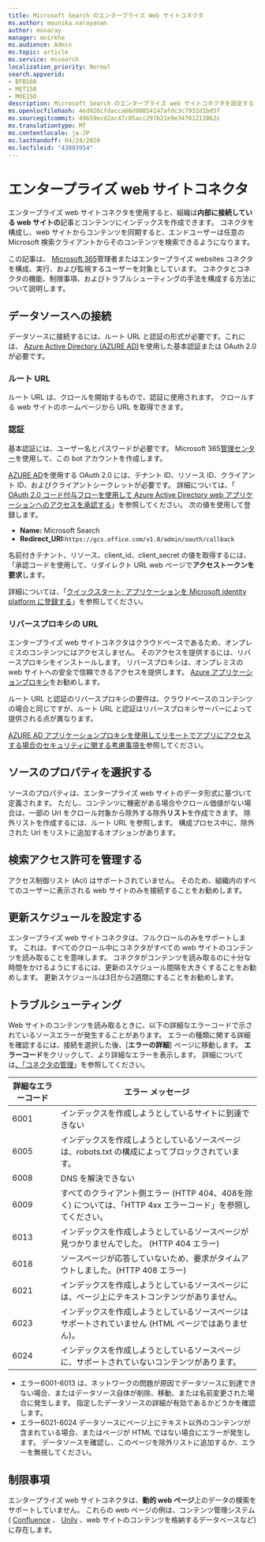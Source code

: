 ```yaml
---
title: Microsoft Search のエンタープライズ Web サイトコネクタ
ms.author: mounika.narayanan
author: monaray
manager: mnirkhe
ms.audience: Admin
ms.topic: article
ms.service: mssearch
localization_priority: Normal
search.appverid:
- BFB160
- MET150
- MOE150
description: Microsoft Search のエンタープライズ web サイトコネクタを設定する
ms.openlocfilehash: 4ed926cfdacca66d90854147afdc3c7932d1bd5f
ms.sourcegitcommit: 49659ecd2ac47c85acc297b21e9e34701213862c
ms.translationtype: MT
ms.contentlocale: ja-JP
ms.lasthandoff: 04/24/2020
ms.locfileid: "43803954"
---
```

# <a name="enterprise-websites-connector"></a>エンタープライズ web サイトコネクタ

エンタープライズ web サイトコネクタを使用すると、組織は**内部に接続している web サイトの**記事とコンテンツにインデックスを作成できます。 コネクタを構成し、web サイトからコンテンツを同期すると、エンドユーザーは任意の Microsoft 検索クライアントからそのコンテンツを検索できるようになります。

この記事は、 [Microsoft 365](https://www.microsoft.com/microsoft-365)管理者またはエンタープライズ websites コネクタを構成、実行、および監視するユーザーを対象としています。 コネクタとコネクタの機能、制限事項、およびトラブルシューティングの手法を構成する方法について説明します。  

## <a name="connect-to-a-data-source"></a>データソースへの接続 
データソースに接続するには、ルート URL と認証の形式が必要です。これには、 [Azure Active Directory (AZURE AD)](https://docs.microsoft.com/azure/active-directory/)を使用した基本認証または OAuth 2.0 が必要です。

### <a name="root-url"></a>ルート URL
ルート URL は、クロールを開始するもので、認証に使用されます。 クロールする web サイトのホームページから URL を取得できます。

### <a name="authentication"></a>認証 
基本認証には、ユーザー名とパスワードが必要です。 Microsoft 365[管理センター](https://admin.microsoft.com)を使用して、この bot アカウントを作成します。

[AZURE AD](https://docs.microsoft.com/azure/active-directory/)を使用する OAuth 2.0 には、テナント ID、リソース ID、クライアント ID、およびクライアントシークレットが必要です。
詳細については、「 [OAuth 2.0 コード付与フローを使用して Azure Active Directory web アプリケーションへのアクセスを承認する](https://docs.microsoft.com/azure/active-directory/develop/v1-protocols-oauth-code)」を参照してください。 次の値を使用して登録します。
* **Name:** Microsoft Search
* **Redirect_URI:**`https://gcs.office.com/v1.0/admin/oauth/callback`

名前付きテナント、リソース、client_id、client_secret の値を取得するには、「承認コードを使用して、リダイレクト URL web ページで**アクセストークンを要求**します。

詳細については、「[クイックスタート: アプリケーションを Microsoft identity platform に登録する](https://docs.microsoft.com/azure/active-directory/develop/quickstart-register-app)」を参照してください。

### <a name="reverse-proxy-url"></a>リバースプロキシの URL 
エンタープライズ web サイトコネクタはクラウドベースであるため、オンプレミスのコンテンツにはアクセスしません。 そのアクセスを提供するには、リバースプロキシをインストールします。 リバースプロキシは、オンプレミスの web サイトへの安全で信頼できるアクセスを提供します。 [Azure アプリケーションプロキシ](https://docs.microsoft.com/azure/active-directory/manage-apps/application-proxy)をお勧めします。

ルート URL と認証のリバースプロキシの要件は、クラウドベースのコンテンツの場合と同じですが、ルート URL と認証はリバースプロキシサーバーによって提供される点が異なります。

[AZURE AD アプリケーションプロキシを使用してリモートでアプリにアクセスする場合のセキュリティに関する考慮事項を](https://docs.microsoft.com/azure/active-directory/manage-apps/application-proxy-security)参照してください。

## <a name="select-the-source-properties"></a>ソースのプロパティを選択する 
ソースのプロパティは、エンタープライズ web サイトのデータ形式に基づいて定義されます。 ただし、コンテンツに機密がある場合やクロール価値がない場合は、一部の Url をクロール対象から除外する除外**リスト**を作成できます。 除外リストを作成するには、ルート URL を参照します。 構成プロセス中に、除外された Url をリストに追加するオプションがあります。

## <a name="manage-search-permissions"></a>検索アクセス許可を管理する 
アクセス制御リスト (Acl) はサポートされていません。 そのため、組織内のすべてのユーザーに表示される web サイトのみを接続することをお勧めします。

## <a name="set-the-refresh-schedule"></a>更新スケジュールを設定する
エンタープライズ web サイトコネクタは、フルクロールのみをサポートします。 これは、すべてのクロール中にコネクタがすべての web サイトのコンテンツを読み取ることを意味します。 コネクタがコンテンツを読み取るのに十分な時間をかけるようにするには、更新のスケジュール間隔を大きくすることをお勧めします。 更新スケジュールは3日から2週間にすることをお勧めします。 

## <a name="troubleshooting"></a>トラブルシューティング
Web サイトのコンテンツを読み取るときに、以下の詳細なエラーコードで示されているソースエラーが発生することがあります。 エラーの種類に関する詳細を確認するには、接続を選択した後、[**エラーの詳細**] ページに移動します。 **エラーコード**をクリックして、より詳細なエラーを表示します。 詳細については[、「コネクタの管理](https://docs.microsoft.com/microsoftsearch/manage-connector)」を参照してください。

 **詳細なエラーコード** | **エラー メッセージ**
 --- | --- 
 6001   | インデックスを作成しようとしているサイトに到達できない 
 6005 | インデックスを作成しようとしているソースページは、robots.txt の構成によってブロックされています。
 6008 | DNS を解決できない
 6009 | すべてのクライアント側エラー (HTTP 404、408を除く) については、「HTTP 4xx エラーコード」を参照してください。
 6013 | インデックスを作成しようとしているソースページが見つかりませんでした。 (HTTP 404 エラー)
 6018 | ソースページが応答していないため、要求がタイムアウトしました。(HTTP 408 エラー)
 6021 | インデックスを作成しようとしているソースページには、ページ上にテキストコンテンツがありません。
 6023 | インデックスを作成しようとしているソースページはサポートされていません (HTML ページではありません)。
 6024 | インデックスを作成しようとしているソースページに、サポートされていないコンテンツがあります。

* エラー6001-6013 は、ネットワークの問題が原因でデータソースに到達できない場合、またはデータソース自体が削除、移動、または名前変更された場合に発生します。 指定したデータソースの詳細が有効であるかどうかを確認します。
* エラー6021-6024 データソースにページ上にテキスト以外のコンテンツが含まれている場合、またはページが HTML ではない場合にエラーが発生します。 データソースを確認し、このページを除外リストに追加するか、エラーを無視してください。

## <a name="limitations"></a>制限事項
エンタープライズ web サイトコネクタは、**動的 web ページ**上のデータの検索をサポートしていません。 これらの web ページの例は、コンテンツ管理システム ( [Confluence](https://www.atlassian.com/software/confluence) 、 [Unily](https://www.unily.com/) 、web サイトのコンテンツを格納するデータベースなど) に存在します。
